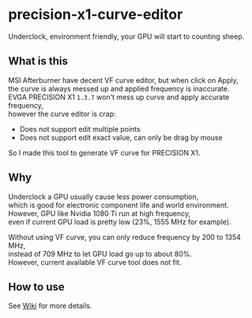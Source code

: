 # precision-x1-curve-editor
Underclock, environment friendly, your GPU will start to counting sheep.

## What is this
MSI Afterburner have decent VF curve editor, but when click on Apply,  
the curve is always messed up and applied frequency is inaccurate.  
EVGA PRECISION X1 `1.3.7` won't mess up curve and apply accurate frequency,  
however the curve editor is crap:
- Does not support edit multiple points
- Does not support edit exact value, can only be drag by mouse

So I made this tool to generate VF curve for PRECISION X1.

## Why
Underclock a GPU usually cause less power consumption,  
which is good for electronic component life and world environment.  
However, GPU like Nvidia 1080 Ti run at high frequency,  
even if current GPU load is pretty low (23%, 1555 MHz for example).

Without using VF curve, you can only reduce frequency by 200 to 1354 MHz,  
instead of 709 MHz to let GPU load go up to about 80%.  
However, current available VF curve tool does not fit.

## How to use
See [Wiki](https://github.com/mhtvsSFrpHdE/precision-x1-curve-editor/wiki) for more details.

